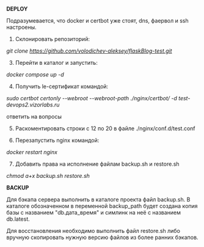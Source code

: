 **DEPLOY**

Подразумевается, что docker и certbot уже стоят, dns, фаервол и ssh настроены.

1. Склонировать репозиторий:

_git clone https://github.com/volodichev-aleksey/flaskBlog-test.git_

3. Перейти в каталог и запустить:

_docker compose up -d_

4. Получить le-сертификат командой:

_sudo certbot certonly --webroot --webroot-path ./nginx/certbot/ -d test-devops2.vizorlabs.ru_

ответить на вопросы

5. Раскоментировать строки с 12 по 20 в файле  ./nginx/conf.d/test.conf

6. Перезапустить nginx командой:

_docker restart nginx_

7. Добавить права на исполнение файлам backup.sh и restore.sh

_chmod a+x backup.sh restore.sh_


**BACKUP**

Для бэкапа сервера выполнить в каталоге проекта файл backup.sh. В каталоге обозначенном в переменной backup_path будет создана копия базы с названием "db.дата_время" и симлинк на неё с названием db.latest.

Для восстановления необходимо выполнить файл restore.sh либо вручную скопировать нужную версию файлов из более ранних бэкапов.
